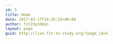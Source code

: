 ```yaml
---
id: 5
title: Home
date: 2017-03-17T14:35:25+00:00
author: fit23y3dmin
layout: page
guid: http://live.fit-to-study.org/?page_id=5
---
```

